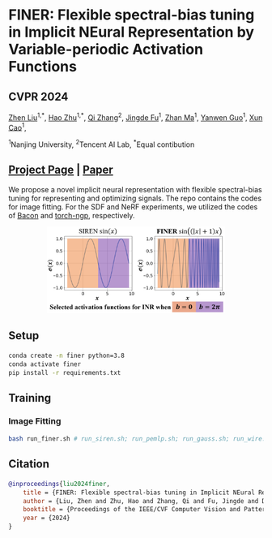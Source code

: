 # FINER: Flexible spectral-bias tuning in Implicit NEural Representation by Variable-periodic Activation Functions

## CVPR 2024

[Zhen Liu](https://liuzhen0212.github.io/)<sup>1,\*</sup>,
[Hao Zhu](https://pakfa.github.io/zhuhao_photo.github.io/)<sup>1,\*</sup>,
[Qi Zhang](https://qzhang-cv.github.io/)<sup>2</sup>,
[Jingde Fu](https://fiddiemath.github.io/)<sup>1</sup>,
[Zhan Ma](https://vision.nju.edu.cn/main.htm)<sup>1</sup>,
[Yanwen Guo](https://cs.nju.edu.cn/ywguo/index.htm)<sup>1</sup>,
[Xun Cao](https://cite.nju.edu.cn/People/Faculty/20190621/i5054.html)<sup>1</sup>,

<sup>1</sup>Nanjing University, <sup>2</sup>Tencent AI Lab, <sup>\*</sup>Equal contibution

## [Project Page](https://liuzhen0212.github.io/finer/) | [Paper](https://arxiv.org/abs/2312.02434)

We propose a novel implicit neural representation with flexible spectral-bias tuning for representing and optimizing signals. The repo contains the codes for image fitting. For the SDF and NeRF experiments, we utilized the codes of [Bacon](https://github.com/computational-imaging/bacon) and [torch-ngp](https://github.com/ashawkey/torch-ngp), respectively.

<div align=center>
<img src="img/activations.png" alt="Activations" width="70%">
</div>

## Setup
```bash
conda create -n finer python=3.8
conda activate finer
pip install -r requirements.txt
```

## Training

### Image Fitting
```bash
bash run_finer.sh # run_siren.sh; run_pemlp.sh; run_gauss.sh; run_wire.sh
```

## Citation
```BibTeX
@inproceedings{liu2024finer,
    title = {FINER: Flexible spectral-bias tuning in Implicit NEural Representation by Variable-periodic Activation Functions},
    author = {Liu, Zhen and Zhu, Hao and Zhang, Qi and Fu, Jingde and Deng, Weibing and Ma, Zhan and Guo, Yanwen and Cao, Xun},
    booktitle = {Proceedings of the IEEE/CVF Computer Vision and Pattern Recognition Conference (CVPR)},
    year = {2024}
}
```
